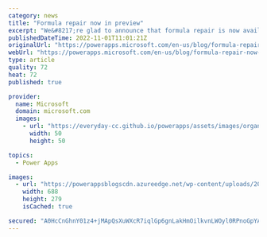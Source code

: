 ```yaml
---
category: news
title: "Formula repair now in preview"
excerpt: "We&#8217;re glad to announce that formula repair is now available for you in preview. We know when writing formulas, errors are unavoidable, and troubleshooting could be time-consuming and cumbersome even for tiny errors like a missing parenthesis. With formula repair, now you may skip some of the troubleshooting"
publishedDateTime: 2022-11-01T11:01:21Z
originalUrl: "https://powerapps.microsoft.com/en-us/blog/formula-repair-now-in-preview/"
webUrl: "https://powerapps.microsoft.com/en-us/blog/formula-repair-now-in-preview/"
type: article
quality: 72
heat: 72
published: true

provider:
  name: Microsoft
  domain: microsoft.com
  images:
    - url: "https://everyday-cc.github.io/powerapps/assets/images/organizations/microsoft.com-50x50.jpg"
      width: 50
      height: 50

topics:
  - Power Apps

images:
  - url: "https://powerappsblogscdn.azureedge.net/wp-content/uploads/2022/11/repair_typo.png"
    width: 688
    height: 279
    isCached: true

secured: "A0HcCnGhnY01z4+jMApQsXuWXcR7iqlGp6gnLakHmOilkvnLWOyl0RPnoGpYAZfr5GB3MMXGrfrVq0Y9q7tVHB4lOnwCr5wbgMN1G1NJnCCm7dLSaj8Qw39zs4oQaoFeD8u4Gmzf9P8Ayh/vWbfJGxL3vIwTF0wHlJAfObc/grI0i8w+8OE2+1oMkbxeEeOXCilZyUw/mUuU5lISOCu9cT6k8o3RlO2maXiUn7vkr6EJr9jH+BrHOLEOdImhH7R+hwv9iFvLe2Ff4BEmknmXqZRx/aVAAZAiReQ20XbsQlTx0jivcEJxBuu76QIfBot8+beCsBi0G833f0BK6s/RUVY/fmtLhjSvHjVQugdiC90=;bXV7N1sX1u8WMvSZWAd8mQ=="
---
```


